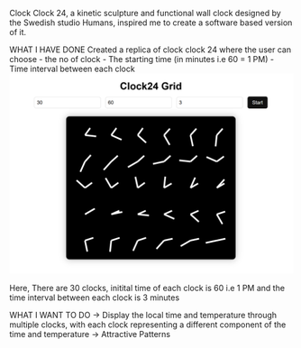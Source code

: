Clock Clock 24, a kinetic sculpture and functional wall clock designed by the Swedish studio Humans, inspired me to create a software based version of it.

WHAT I HAVE DONE
Created a replica of clock clock 24 where the user can choose
    - the no of clock
    - The starting time (in minutes i.e 60 = 1 PM)
    - Time interval between each clock
![Image Alt](https://github.com/Surya-saketh/Clock-Clock-24/blob/e64adb4541c380d1321efe4c6c2284fa8712e5c5/Screenshot%202025-09-07%20115529.png)

Here, There are 30 clocks, initital time of each clock is 60 i.e 1 PM and the time interval between each clock is 3 minutes

WHAT I WANT TO DO
-> Display the local time and temperature through multiple clocks, with each clock representing a different component of the time and temperature
-> Attractive Patterns 
